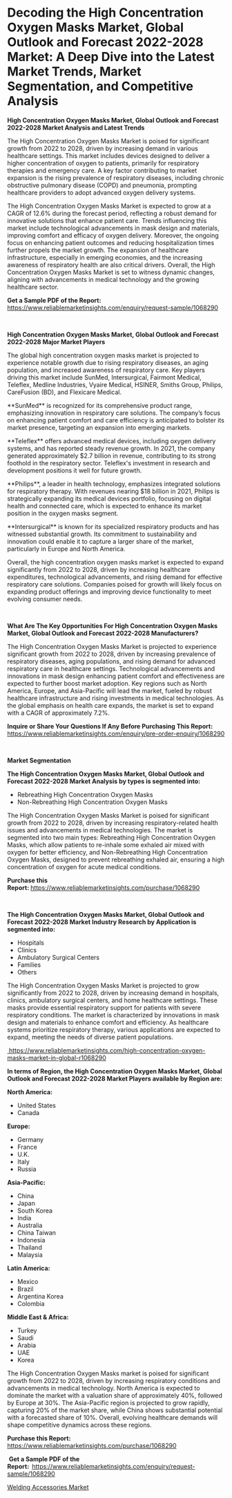 <p><h1>Decoding the High Concentration Oxygen Masks Market, Global Outlook and Forecast 2022-2028 Market: A Deep Dive into the Latest Market Trends, Market Segmentation, and Competitive Analysis</h1></p><p><strong>High Concentration Oxygen Masks Market, Global Outlook and Forecast 2022-2028 Market Analysis and Latest Trends</strong></p>
<p><p>The High Concentration Oxygen Masks Market is poised for significant growth from 2022 to 2028, driven by increasing demand in various healthcare settings. This market includes devices designed to deliver a higher concentration of oxygen to patients, primarily for respiratory therapies and emergency care. A key factor contributing to market expansion is the rising prevalence of respiratory diseases, including chronic obstructive pulmonary disease (COPD) and pneumonia, prompting healthcare providers to adopt advanced oxygen delivery systems.</p><p>The High Concentration Oxygen Masks Market is expected to grow at a CAGR of 12.6% during the forecast period, reflecting a robust demand for innovative solutions that enhance patient care. Trends influencing this market include technological advancements in mask design and materials, improving comfort and efficacy of oxygen delivery. Moreover, the ongoing focus on enhancing patient outcomes and reducing hospitalization times further propels the market growth. The expansion of healthcare infrastructure, especially in emerging economies, and the increasing awareness of respiratory health are also critical drivers. Overall, the High Concentration Oxygen Masks Market is set to witness dynamic changes, aligning with advancements in medical technology and the growing healthcare sector.</p></p>
<p><strong>Get a Sample PDF of the Report:&nbsp;</strong> <a href="https://www.reliablemarketinsights.com/enquiry/request-sample/1068290?utm_campaign=3443&utm_medium=2&utm_source=Github&utm_content=ia&utm_term=21032025&utm_id=high-concentration-oxygen-masks-market-global-outlook-and-forecast-2022-2028">https://www.reliablemarketinsights.com/enquiry/request-sample/1068290</a></p>
<p>&nbsp;</p>
<p><strong>High Concentration Oxygen Masks Market, Global Outlook and Forecast 2022-2028 Major Market Players</strong></p>
<p><p>The global high concentration oxygen masks market is projected to experience notable growth due to rising respiratory diseases, an aging population, and increased awareness of respiratory care. Key players driving this market include SunMed, Intersurgical, Fairmont Medical, Teleflex, Medline Industries, Vyaire Medical, HSINER, Smiths Group, Philips, CareFusion (BD), and Flexicare Medical.</p><p>**SunMed** is recognized for its comprehensive product range, emphasizing innovation in respiratory care solutions. The company’s focus on enhancing patient comfort and care efficiency is anticipated to bolster its market presence, targeting an expansion into emerging markets.</p><p>**Teleflex** offers advanced medical devices, including oxygen delivery systems, and has reported steady revenue growth. In 2021, the company generated approximately $2.7 billion in revenue, contributing to its strong foothold in the respiratory sector. Teleflex's investment in research and development positions it well for future growth.</p><p>**Philips**, a leader in health technology, emphasizes integrated solutions for respiratory therapy. With revenues nearing $18 billion in 2021, Philips is strategically expanding its medical devices portfolio, focusing on digital health and connected care, which is expected to enhance its market position in the oxygen masks segment.</p><p>**Intersurgical** is known for its specialized respiratory products and has witnessed substantial growth. Its commitment to sustainability and innovation could enable it to capture a larger share of the market, particularly in Europe and North America.</p><p>Overall, the high concentration oxygen masks market is expected to expand significantly from 2022 to 2028, driven by increasing healthcare expenditures, technological advancements, and rising demand for effective respiratory care solutions. Companies poised for growth will likely focus on expanding product offerings and improving device functionality to meet evolving consumer needs.</p></p>
<p>&nbsp;</p>
<p><strong>What Are The Key Opportunities For High Concentration Oxygen Masks Market, Global Outlook and Forecast 2022-2028 Manufacturers?</strong></p>
<p><p>The High Concentration Oxygen Masks Market is projected to experience significant growth from 2022 to 2028, driven by increasing prevalence of respiratory diseases, aging populations, and rising demand for advanced respiratory care in healthcare settings. Technological advancements and innovations in mask design enhancing patient comfort and effectiveness are expected to further boost market adoption. Key regions such as North America, Europe, and Asia-Pacific will lead the market, fueled by robust healthcare infrastructure and rising investments in medical technologies. As the global emphasis on health care expands, the market is set to expand with a CAGR of approximately 7.2%.</p></p>
<p><strong>Inquire or Share Your Questions If Any Before Purchasing This Report:</strong> <a href="https://www.reliablemarketinsights.com/enquiry/pre-order-enquiry/1068290?utm_campaign=3443&utm_medium=2&utm_source=Github&utm_content=ia&utm_term=21032025&utm_id=high-concentration-oxygen-masks-market-global-outlook-and-forecast-2022-2028">https://www.reliablemarketinsights.com/enquiry/pre-order-enquiry/1068290</a></p>
<p>&nbsp;</p>
<p><strong>Market Segmentation</strong></p>
<p><strong>The High Concentration Oxygen Masks Market, Global Outlook and Forecast 2022-2028 Market Analysis by types is segmented into:</strong></p>
<p><ul><li>Rebreathing High Concentration Oxygen Masks</li><li>Non-Rebreathing High Concentration Oxygen Masks</li></ul></p>
<p><p>The High Concentration Oxygen Masks Market is poised for significant growth from 2022 to 2028, driven by increasing respiratory-related health issues and advancements in medical technologies. The market is segmented into two main types: Rebreathing High Concentration Oxygen Masks, which allow patients to re-inhale some exhaled air mixed with oxygen for better efficiency, and Non-Rebreathing High Concentration Oxygen Masks, designed to prevent rebreathing exhaled air, ensuring a high concentration of oxygen for acute medical conditions.</p></p>
<p><strong>Purchase this Report:&nbsp;</strong><a href="https://www.reliablemarketinsights.com/purchase/1068290?utm_campaign=3443&utm_medium=2&utm_source=Github&utm_content=ia&utm_term=21032025&utm_id=high-concentration-oxygen-masks-market-global-outlook-and-forecast-2022-2028">https://www.reliablemarketinsights.com/purchase/1068290</a></p>
<p>&nbsp;</p>
<p><strong>The High Concentration Oxygen Masks Market, Global Outlook and Forecast 2022-2028 Market Industry Research by Application is segmented into:</strong></p>
<p><ul><li>Hospitals</li><li>Clinics</li><li>Ambulatory Surgical Centers</li><li>Families</li><li>Others</li></ul></p>
<p><p>The High Concentration Oxygen Masks Market is projected to grow significantly from 2022 to 2028, driven by increasing demand in hospitals, clinics, ambulatory surgical centers, and home healthcare settings. These masks provide essential respiratory support for patients with severe respiratory conditions. The market is characterized by innovations in mask design and materials to enhance comfort and efficiency. As healthcare systems prioritize respiratory therapy, various applications are expected to expand, meeting the needs of diverse patient populations.</p></p>
<p><a href="https://www.reliablemarketinsights.com/high-concentration-oxygen-masks-market-in-global-r1068290?utm_campaign=3443&utm_medium=2&utm_source=Github&utm_content=ia&utm_term=21032025&utm_id=high-concentration-oxygen-masks-market-global-outlook-and-forecast-2022-2028">&nbsp;https://www.reliablemarketinsights.com/high-concentration-oxygen-masks-market-in-global-r1068290</a></p>
<p><strong>In terms of Region, the High Concentration Oxygen Masks Market, Global Outlook and Forecast 2022-2028 Market Players available by Region are:</strong></p>
<p>
    <p> <strong> North America: </strong>
        <ul>
            <li>United States</li>
            <li>Canada</li>
        </ul>
        </p> 
    <p> <strong> Europe: </strong>
        <ul>
            <li>Germany</li>
            <li>France</li>
            <li>U.K.</li>
            <li>Italy</li>
            <li>Russia</li>
        </ul>
        </p> 
    <p> <strong> Asia-Pacific: </strong>
        <ul>
            <li>China</li>
            <li>Japan</li>
            <li>South Korea</li>
            <li>India</li>
            <li>Australia</li>
            <li>China Taiwan</li>
            <li>Indonesia</li>
            <li>Thailand</li>
            <li>Malaysia</li>
        </ul>
        </p> 
    <p> <strong> Latin America: </strong>
        <ul>
            <li>Mexico</li>
            <li>Brazil</li>
            <li>Argentina Korea</li>
            <li>Colombia</li>
        </ul>
        </p> 
    <p> <strong> Middle East & Africa: </strong>
        <ul>
            <li>Turkey</li>
            <li>Saudi</li>
            <li>Arabia</li>
            <li>UAE</li>
            <li>Korea</li>
        </ul>
    </p>
    </p>
<p><p>The High Concentration Oxygen Masks market is poised for significant growth from 2022 to 2028, driven by increasing respiratory conditions and advancements in medical technology. North America is expected to dominate the market with a valuation share of approximately 40%, followed by Europe at 30%. The Asia-Pacific region is projected to grow rapidly, capturing 20% of the market share, while China shows substantial potential with a forecasted share of 10%. Overall, evolving healthcare demands will shape competitive dynamics across these regions.</p></p>
<p><strong>Purchase this Report: </strong><a href="https://www.reliablemarketinsights.com/purchase/1068290?utm_campaign=3443&utm_medium=2&utm_source=Github&utm_content=ia&utm_term=21032025&utm_id=high-concentration-oxygen-masks-market-global-outlook-and-forecast-2022-2028">https://www.reliablemarketinsights.com/purchase/1068290</a></p>
<p>&nbsp;<strong>Get a Sample PDF of the Report:&nbsp;&nbsp;</strong><a href="https://www.reliablemarketinsights.com/enquiry/request-sample/1068290?utm_campaign=3443&utm_medium=2&utm_source=Github&utm_content=ia&utm_term=21032025&utm_id=high-concentration-oxygen-masks-market-global-outlook-and-forecast-2022-2028">https://www.reliablemarketinsights.com/enquiry/request-sample/1068290</a></p>
<p><strong></strong></p>
<p><p><a href="https://www.linkedin.com/pulse/insightful-welding-accessories-market-size-expected-cagr-w8bue?utm_campaign=3443&utm_medium=2&utm_source=Github&utm_content=ia&utm_term=21032025&utm_id=high-concentration-oxygen-masks-market-global-outlook-and-forecast-2022-2028">Welding Accessories Market</a></p></p>